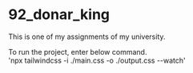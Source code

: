 # 92_donar_king
This is one of my assignments of my university.

To run the project, enter below command.  
'npx tailwindcss -i ./main.css -o ./output.css --watch' 
